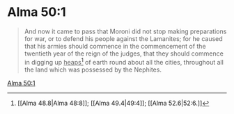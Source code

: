 # Alma 50:1

> And now it came to pass that Moroni did not stop making preparations for war, or to defend his people against the Lamanites; for he caused that his armies should commence in the commencement of the twentieth year of the reign of the judges, that they should commence in digging up <u>heaps</u>[^a] of earth round about all the cities, throughout all the land which was possessed by the Nephites.

[Alma 50:1](https://www.churchofjesuschrist.org/study/scriptures/bofm/alma/50?lang=eng&id=p1#p1)


[^a]: [[Alma 48.8|Alma 48:8]]; [[Alma 49.4|49:4]]; [[Alma 52.6|52:6.]]
